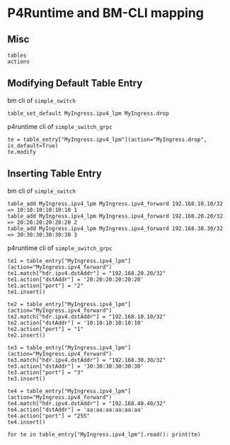 # P4Runtime and BM-CLI mapping

## Misc
```
tables
actions
```

## Modifying Default Table Entry

bm cli of `simple_switch`
```
table_set_default MyIngress.ipv4_lpm MyIngress.drop
```

p4runtime cli of `simple_switch_grpc`
```
te = table_entry["MyIngress.ipv4_lpm"](action="MyIngress.drop", is_default=True)
te.modify
```

## Inserting Table Entry

bm cli of `simple_switch`
```
table_add MyIngress.ipv4_lpm MyIngress.ipv4_forward 192.168.10.10/32 => 10:10:10:10:10:10 1
table_add MyIngress.ipv4_lpm MyIngress.ipv4_forward 192.168.20.20/32 => 20:20:20:20:20:20 2
table_add MyIngress.ipv4_lpm MyIngress.ipv4_forward 192.168.30.30/32 => 30:30:30:30:30:30 3
```

p4runtime cli of `simple_switch_grpc`
```
te1 = table_entry["MyIngress.ipv4_lpm"](action="MyIngress.ipv4_forward")
te1.match["hdr.ipv4.dstAddr"] = "192.168.20.20/32"
te1.action["dstAddr"] = '20:20:20:20:20:20'
te1.action["port"] = "2"
te1.insert()

te2 = table_entry["MyIngress.ipv4_lpm"](action="MyIngress.ipv4_forward")
te2.match["hdr.ipv4.dstAddr"] = "192.168.10.10/32"
te2.action["dstAddr"] = '10:10:10:10:10:10'
te2.action["port"] = "1"
te2.insert()

te3 = table_entry["MyIngress.ipv4_lpm"](action="MyIngress.ipv4_forward")
te3.match["hdr.ipv4.dstAddr"] = "192.168.30.30/32"
te3.action["dstAddr"] = '30:30:30:30:30:30'
te3.action["port"] = "3"
te3.insert()

te4 = table_entry["MyIngress.ipv4_lpm"](action="MyIngress.ipv4_forward")
te4.match["hdr.ipv4.dstAddr"] = "192.168.40.40/32"
te4.action["dstAddr"] = 'aa:aa:aa:aa:aa:aa'
te4.action["port"] = "255"
te4.insert()

for te in table_entry["MyIngress.ipv4_lpm"].read(): print(te)
```
